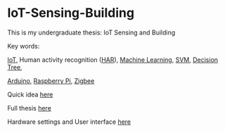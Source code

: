 # IoT-Sensing-Building

This is my undergraduate thesis: IoT Sensing and Building

Key words: 

[IoT](https://en.wikipedia.org/wiki/Internet_of_things), Human activity recognition ([HAR](https://en.wikipedia.org/wiki/Activity_recognition)), [Machine Learning](https://en.wikipedia.org/wiki/Machine_learning), [SVM](https://en.wikipedia.org/wiki/Support-vector_machine), [Decision Tree](https://en.wikipedia.org/wiki/Decision_tree), 

[Arduino](https://www.arduino.cc/), [Raspberry Pi](https://www.raspberrypi.org/), [Zigbee](https://en.wikipedia.org/wiki/Zigbee)

Quick idea [here](Thesis/Presentation.pdf)

Full thesis [here](Thesis/Thesis.pdf)

Hardware settings and User interface [here](Thesis/Appendix.pdf)
